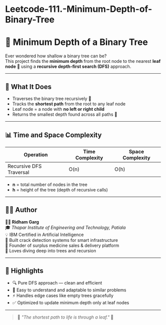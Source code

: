 # Leetcode-111.-Minimum-Depth-of-Binary-Tree
# 🌱 Minimum Depth of a Binary Tree

Ever wondered how shallow a binary tree can be?  
This project finds the **minimum depth** from the root node to the nearest **leaf node** 🌿 using a **recursive depth-first search (DFS)** approach.

---

## 🚀 What It Does

- Traverses the binary tree recursively 🔁  
- Tracks the **shortest path** from the root to any leaf node  
- Leaf node = a node with **no left or right child**  
- Returns the smallest depth found across all paths 🧠

---

## 📊 Time and Space Complexity

| Operation              | Time Complexity | Space Complexity |
|------------------------|------------------|------------------|
| Recursive DFS Traversal | O(n)             | O(h)             |

- **n** = total number of nodes in the tree  
- **h** = height of the tree (depth of recursive calls)

---

## 🧑‍💻 Author

**👨‍🎓 Ridham Garg**  
🎓 *Thapar Institute of Engineering and Technology, Patiala*  
💡 IBM Certified in Artificial Intelligence  
📸 Built crack detection systems for smart infrastructure  
💊 Founder of surplus medicine sales & delivery platform  
🔁 Loves diving deep into trees and recursion

---

## 🌟 Highlights

- 🔍 Pure DFS approach — clean and efficient  
- 💬 Easy to understand and adaptable to similar problems  
- ⚡ Handles edge cases like empty trees gracefully  
- ✅ Optimized to update minimum depth only at leaf nodes

---

> 🧬 _"The shortest path to life is through a leaf."_ 🌿
